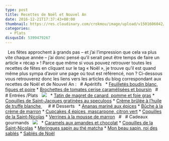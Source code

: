 ```yaml
---
type: post
title: Recettes de Noël et Nouvel An
date: 2016-12-21T17:37:43+00:00
thumbnail: https://res.cloudinary.com/crokmou/image/upload/v1501606042/recette-noel-fin-annee-crokmou-blog-cuisine-voyage-belgique-160x107_y1twjp.jpg
categories: 
  - Plats
disqusId: 5399479267
---
```


  Les fêtes approchent à grands pas – et j’ai l’impression que cela va plus vite chaque année – j’ai donc pensé qu’il serait peut être temps de faire un article « récap » ! Parce que même si vous pouvez retrouver toutes les recettes de fêtes en cliquant sur le tag « Noël », je trouve qu’il est quand même plus sympa d’avoir une page où tout est référencé, non ? Ci-dessous vous retrouverez donc les liens vers les articles du blog correspondant aux recettes de Noël et de Nouvel An :   # Apéritifs   * [Feuilletés boudin blanc, figues et poire](http://www.crokmou.com/2012/12/feuilletes-boudin-blanc-figues-poires) * [Brochettes de tomates cerise caramélisées et boursin](http://www.crokmou.com/2012/06/brochettes-de-tomates-cerise-caramelisees-boursin)   #   # Entrées /Plats   ![](https://res.cloudinary.com/crokmou/image/upload/v1501606044/recette-noel-plat_nehjzz.jpg)   * [Tatin de magret de canard, pomme et foie gras](http://www.crokmou.com/2013/12/tatin-magret-canard-pomme-foie-gras) * [Coquilles de Saint-Jacques gratinées au speculoos](http://www.crokmou.com/2013/12/coquilles-saint-jacques-gratinees-speculoos) * [Crème brûlée à l’huile de truffe blanche ](http://www.crokmou.com/2016/11/creme-brulee-a-lhuile-de-truffe-blanche)     # # Desserts   * [Ananas mariné aux épices](http://www.crokmou.com/2013/03/ananas-marine-aux-epices) * [Bûche à la crème de marron](http://www.crokmou.com/2014/12/buche-a-la-creme-de-marrons-poire-gingembre) * [Cupcakes 4 épices, mascarpone, citron vert](http://www.crokmou.com/2012/12/cupcakes-4-epices-mascarpone-citron-vert) * [Coquilles de la Saint-Nicolas](http://www.crokmou.com/2014/12/coquille-de-la-saint-nicolas) * [Verrines à la mousse de marron](http://www.crokmou.com/2014/12/verrines-a-la-mousse-de-marrons)   #   # Cadeaux gourmands   ![](https://res.cloudinary.com/crokmou/image/upload/v1501606044/recette-noel-gourmandises_ylhw29.jpg)   * [Caramels aux amandes et chocolat](http://www.crokmou.com/2012/01/caramels-aux-amandes-et-chocolat) * [Coquilles de la Saint-Nicolas](http://www.crokmou.com/2014/12/coquille-de-la-saint-nicolas) * [Meringues sapin au thé matcha](http://www.crokmou.com/2016/12/meringues-sapin-au-the-matcha-et-chocolat-chaud) * [Mon beau sapin, roi des sablés](http://www.crokmou.com/2012/11/sapin-sable) * [Sablés de Noël](http://www.crokmou.com/2011/12/sables-de-noyel)